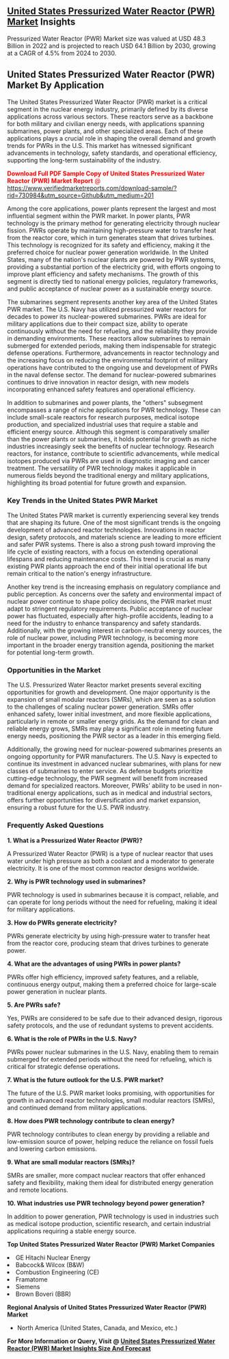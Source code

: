 <h2><a href="https://www.verifiedmarketreports.com/download-sample/?rid=730984&amp;utm_source=Github&amp;utm_medium=201" target="_blank">United States Pressurized Water Reactor (PWR) Market</a> Insights</h2><p>Pressurized Water Reactor (PWR) Market size was valued at USD 48.3 Billion in 2022 and is projected to reach USD 64.1 Billion by 2030, growing at a CAGR of 4.5% from 2024 to 2030.</p><p><div><h2>United States Pressurized Water Reactor (PWR) Market By Application</h2><p>The United States Pressurized Water Reactor (PWR) market is a critical segment in the nuclear energy industry, primarily defined by its diverse applications across various sectors. These reactors serve as a backbone for both military and civilian energy needs, with applications spanning submarines, power plants, and other specialized areas. Each of these applications plays a crucial role in shaping the overall demand and growth trends for PWRs in the U.S. This market has witnessed significant advancements in technology, safety standards, and operational efficiency, supporting the long-term sustainability of the industry. <p><span class=""><span style="color: #ff0000;"><strong>Download Full PDF Sample Copy of United States Pressurized Water Reactor (PWR) Market Report</strong> @ </span><a href="https://www.verifiedmarketreports.com/download-sample/?rid=730984&amp;utm_source=Github&amp;utm_medium=201" target="_blank">https://www.verifiedmarketreports.com/download-sample/?rid=730984&amp;utm_source=Github&amp;utm_medium=201</a></span></p></p><p>Among the core applications, power plants represent the largest and most influential segment within the PWR market. In power plants, PWR technology is the primary method for generating electricity through nuclear fission. PWRs operate by maintaining high-pressure water to transfer heat from the reactor core, which in turn generates steam that drives turbines. This technology is recognized for its safety and efficiency, making it the preferred choice for nuclear power generation worldwide. In the United States, many of the nation's nuclear plants are powered by PWR systems, providing a substantial portion of the electricity grid, with efforts ongoing to improve plant efficiency and safety mechanisms. The growth of this segment is directly tied to national energy policies, regulatory frameworks, and public acceptance of nuclear power as a sustainable energy source.<p>The submarines segment represents another key area of the United States PWR market. The U.S. Navy has utilized pressurized water reactors for decades to power its nuclear-powered submarines. PWRs are ideal for military applications due to their compact size, ability to operate continuously without the need for refueling, and the reliability they provide in demanding environments. These reactors allow submarines to remain submerged for extended periods, making them indispensable for strategic defense operations. Furthermore, advancements in reactor technology and the increasing focus on reducing the environmental footprint of military operations have contributed to the ongoing use and development of PWRs in the naval defense sector. The demand for nuclear-powered submarines continues to drive innovation in reactor design, with new models incorporating enhanced safety features and operational efficiency.<p>In addition to submarines and power plants, the "others" subsegment encompasses a range of niche applications for PWR technology. These can include small-scale reactors for research purposes, medical isotope production, and specialized industrial uses that require a stable and efficient energy source. Although this segment is comparatively smaller than the power plants or submarines, it holds potential for growth as niche industries increasingly seek the benefits of nuclear technology. Research reactors, for instance, contribute to scientific advancements, while medical isotopes produced via PWRs are used in diagnostic imaging and cancer treatment. The versatility of PWR technology makes it applicable in numerous fields beyond the traditional energy and military applications, highlighting its broad potential for future growth and expansion.<h3>Key Trends in the United States PWR Market</h3><p>The United States PWR market is currently experiencing several key trends that are shaping its future. One of the most significant trends is the ongoing development of advanced reactor technologies. Innovations in reactor design, safety protocols, and materials science are leading to more efficient and safer PWR systems. There is also a strong push toward improving the life cycle of existing reactors, with a focus on extending operational lifespans and reducing maintenance costs. This trend is crucial as many existing PWR plants approach the end of their initial operational life but remain critical to the nation's energy infrastructure.</p><p>Another key trend is the increasing emphasis on regulatory compliance and public perception. As concerns over the safety and environmental impact of nuclear power continue to shape policy decisions, the PWR market must adapt to stringent regulatory requirements. Public acceptance of nuclear power has fluctuated, especially after high-profile accidents, leading to a need for the industry to enhance transparency and safety standards. Additionally, with the growing interest in carbon-neutral energy sources, the role of nuclear power, including PWR technology, is becoming more important in the broader energy transition agenda, positioning the market for potential long-term growth.</p><h3>Opportunities in the Market</h3><p>The U.S. Pressurized Water Reactor market presents several exciting opportunities for growth and development. One major opportunity is the expansion of small modular reactors (SMRs), which are seen as a solution to the challenges of scaling nuclear power generation. SMRs offer enhanced safety, lower initial investment, and more flexible applications, particularly in remote or smaller energy grids. As the demand for clean and reliable energy grows, SMRs may play a significant role in meeting future energy needs, positioning the PWR sector as a leader in this emerging field.</p><p>Additionally, the growing need for nuclear-powered submarines presents an ongoing opportunity for PWR manufacturers. The U.S. Navy is expected to continue its investment in advanced nuclear submarines, with plans for new classes of submarines to enter service. As defense budgets prioritize cutting-edge technology, the PWR segment will benefit from increased demand for specialized reactors. Moreover, PWRs' ability to be used in non-traditional energy applications, such as in medical and industrial sectors, offers further opportunities for diversification and market expansion, ensuring a robust future for the U.S. PWR industry.</p><h3>Frequently Asked Questions</h3><p><b>1. What is a Pressurized Water Reactor (PWR)?</b></p><p>A Pressurized Water Reactor (PWR) is a type of nuclear reactor that uses water under high pressure as both a coolant and a moderator to generate electricity. It is one of the most common reactor designs worldwide.</p><p><b>2. Why is PWR technology used in submarines?</b></p><p>PWR technology is used in submarines because it is compact, reliable, and can operate for long periods without the need for refueling, making it ideal for military applications.</p><p><b>3. How do PWRs generate electricity?</b></p><p>PWRs generate electricity by using high-pressure water to transfer heat from the reactor core, producing steam that drives turbines to generate power.</p><p><b>4. What are the advantages of using PWRs in power plants?</b></p><p>PWRs offer high efficiency, improved safety features, and a reliable, continuous energy output, making them a preferred choice for large-scale power generation in nuclear plants.</p><p><b>5. Are PWRs safe?</b></p><p>Yes, PWRs are considered to be safe due to their advanced design, rigorous safety protocols, and the use of redundant systems to prevent accidents.</p><p><b>6. What is the role of PWRs in the U.S. Navy?</b></p><p>PWRs power nuclear submarines in the U.S. Navy, enabling them to remain submerged for extended periods without the need for refueling, which is critical for strategic defense operations.</p><p><b>7. What is the future outlook for the U.S. PWR market?</b></p><p>The future of the U.S. PWR market looks promising, with opportunities for growth in advanced reactor technologies, small modular reactors (SMRs), and continued demand from military applications.</p><p><b>8. How does PWR technology contribute to clean energy?</b></p><p>PWR technology contributes to clean energy by providing a reliable and low-emission source of power, helping reduce the reliance on fossil fuels and lowering carbon emissions.</p><p><b>9. What are small modular reactors (SMRs)?</b></p><p>SMRs are smaller, more compact nuclear reactors that offer enhanced safety and flexibility, making them ideal for distributed energy generation and remote locations.</p><p><b>10. What industries use PWR technology beyond power generation?</b></p><p>In addition to power generation, PWR technology is used in industries such as medical isotope production, scientific research, and certain industrial applications requiring a stable energy source.</p></div></p><p><strong>Top United States Pressurized Water Reactor (PWR) Market Companies</strong></p><div data-test-id=""><p><li>GE Hitachi Nuclear Energy</li><li> Babcock& Wilcox (B&W)</li><li> Combustion Engineering (CE)</li><li> Framatome</li><li> Siemens</li><li> Brown Boveri (BBR)</li></p><div><strong>Regional Analysis of&nbsp;United States Pressurized Water Reactor (PWR) Market</strong></div><ul><li dir="ltr"><p dir="ltr">North America&nbsp;(United States, Canada, and Mexico, etc.)</p></li></ul><p><strong>For More Information or Query, Visit @&nbsp;</strong><strong><a href="https://www.verifiedmarketreports.com/product/pressurized-water-reactor-pwr-market/?utm_source=Github&amp;utm_medium=201" target="_blank">United States Pressurized Water Reactor (PWR) Market Insights Size And Forecast</a></strong></p></div>
